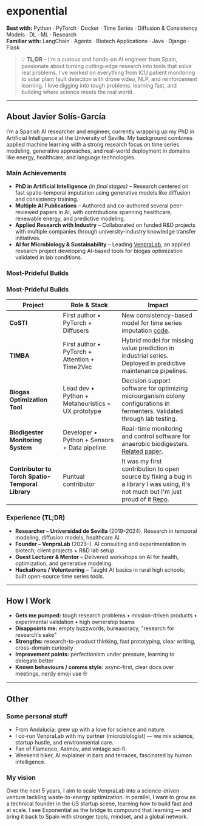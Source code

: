 # exponential
**Best with:** Python · PyTorch · Docker · Time Series · Diffusion & Consistency Models · DL · ML · Research  
**Familiar with:** LangChain · Agents · Biotech Applications · Java · Django · Flask

> 💡 **TL;DR** –  I'm a curious and hands-on AI engineer from Spain, passionate about turning cutting-edge research into tools that solve real problems. I've worked on everything from ICU patient monitoring to solar plant fault detection with drone video, NLP, and reinforcement learning. I love digging into tough problems, learning fast, and building where science meets the real world.
---

## About Javier Solís-García

I’m a Spanish AI researcher and engineer, currently wrapping up my PhD in Artificial Intelligence at the University of Seville. My background combines applied machine learning with a strong research focus on time series modeling, generative approaches, and real-world deployment in domains like energy, healthcare, and language technologies.

### Main Achievements

- **PhD in Artificial Intelligence** *(in final stages)* – Research centered on fast spatio-temporal imputation using generative models like diffusion and consistency training.  
- **Multiple AI Publications** – Authored and co-authored several peer-reviewed papers in AI, with contributions spanning healthcare, renewable energy, and predictive modeling.  
- **Applied Research with Industry** – Collaborated on funded R&D projects with multiple companies through university-industry knowledge transfer initiatives.  
- **AI for Microbiology & Sustainability** – Leading [VenpraLab](https://venpralab.eu/), an applied research project developing AI-based tools for biogas optimization validated in lab conditions.  

### Most-Prideful Builds

### Most-Prideful Builds

| Project | Role & Stack | Impact |
|--------|---------------|--------|
| **CoSTI** | First author • PyTorch + Diffusers | New consistency-based model for time series imputation [code]([https://www.biorxiv.org/content/10.1101/2025.02.03.636301v1.full.pdf](https://github.com/javiersgjavi/CoSTI)).  |
| **TIMBA** | First author • PyTorch + Attention + Time2Vec | Hybrid model for missing value prediction in industrial series. Deployed in predictive maintenance pipelines. |
| **Biogas Optimization Tool** | Lead dev • Python + Metaheuristics + UX prototype | Decision support software for optimizing microorganism colony configurations in fermenters. Validated through lab testing. |
| **Biodigester Monitoring System** | Developer • Python + Sensors + Data pipeline | Real-time monitoring and control software for anaerobic biodigesters. [Related paper](https://www.biorxiv.org/content/10.1101/2025.02.03.636301v1.full.pdf). |
| **Contributor to Torch Spatio-Temporal Library** | Puntual contributor | It was my first contribution to open source by fixing a bug in a library I was using, it's not much but I'm just proud of it [Repo](https://github.com/TorchSpatiotemporal/tsl). |


### Experience (TL;DR)

- **Researcher – Universidad de Sevilla** (2019–2024). Research in temporal modeling, diffusion models, healthcare AI.
- **Founder – VenpraLab** (2023–). AI consulting and experimentation in biotech; client projects + R&D lab setup.
- **Guest Lecturer & Mentor** – Delivered workshops on AI for health, optimization, and generative modeling.
- **Hackathons / Volunteering** – Taught AI basics in rural high schools; built open-source time series tools.

---

## How I Work

- **Gets me pumped:** tough research problems • mission-driven products • experimental validation • high ownership teams  
- **Disappoints me:** empty buzzwords, bureaucracy, "research for research’s sake"  
- **Strengths:** research-to-product thinking, fast prototyping, clear writing, cross-domain curiosity  
- **Improvement points:** perfectionism under pressure, learning to delegate better  
- **Known behaviours / comms style:** async-first, clear docs over meetings, nerdy emoji use 🤓

---

## Other

### Some personal stuff

- From Andalucía; grew up with a love for science and nature.  
- I co-run VenpraLab with my partner (microbiologist) — we mix science, startup hustle, and environmental care.  
- Fan of Flamenco, Asimov, and vintage sci-fi.  
- Weekend hiker, AI explainer in bars and terraces, fascinated by human intelligence.

### My vision

Over the next 5 years, I aim to scale VenpraLab into a science-driven venture tackling waste-to-energy optimization. In parallel, I want to grow as a technical founder in the US startup scene, learning how to build fast and at scale. I see Exponential as the bridge to compound that learning — and bring it back to Spain with stronger tools, mindset, and a global network.

